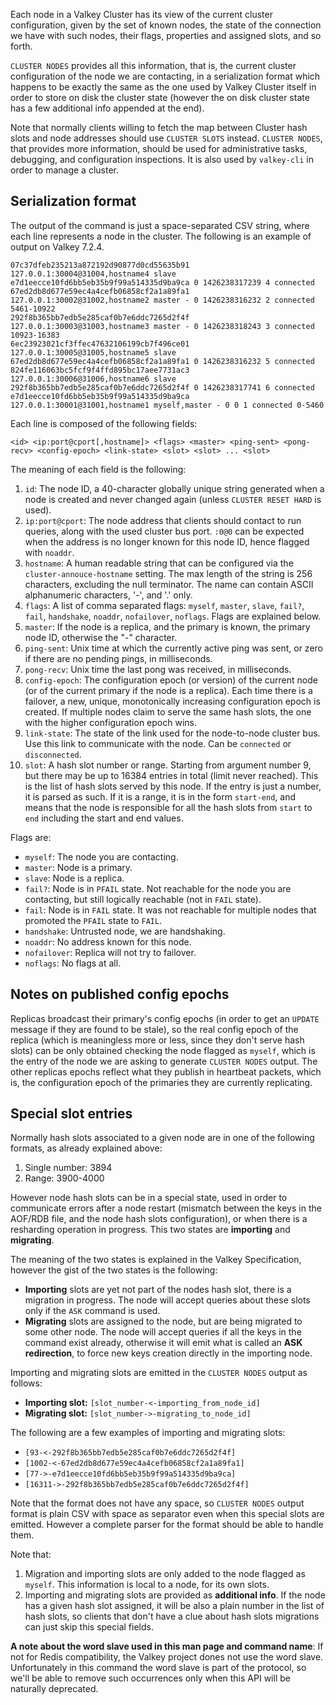 Each node in a Valkey Cluster has its view of the current cluster configuration,
given by the set of known nodes, the state of the connection we have with such
nodes, their flags, properties and assigned slots, and so forth.

`CLUSTER NODES` provides all this information, that is, the current cluster
configuration of the node we are contacting, in a serialization format which
happens to be exactly the same as the one used by Valkey Cluster itself in
order to store on disk the cluster state (however the on disk cluster state
has a few additional info appended at the end).

Note that normally clients willing to fetch the map between Cluster
hash slots and node addresses should use `CLUSTER SLOTS` instead.
`CLUSTER NODES`, that provides more information, should be used for
administrative tasks, debugging, and configuration inspections.
It is also used by `valkey-cli` in order to manage a cluster.

## Serialization format

The output of the command is just a space-separated CSV string, where
each line represents a node in the cluster. The following
is an example of output on Valkey 7.2.4.

```
07c37dfeb235213a872192d90877d0cd55635b91 127.0.0.1:30004@31004,hostname4 slave e7d1eecce10fd6bb5eb35b9f99a514335d9ba9ca 0 1426238317239 4 connected
67ed2db8d677e59ec4a4cefb06858cf2a1a89fa1 127.0.0.1:30002@31002,hostname2 master - 0 1426238316232 2 connected 5461-10922
292f8b365bb7edb5e285caf0b7e6ddc7265d2f4f 127.0.0.1:30003@31003,hostname3 master - 0 1426238318243 3 connected 10923-16383
6ec23923021cf3ffec47632106199cb7f496ce01 127.0.0.1:30005@31005,hostname5 slave 67ed2db8d677e59ec4a4cefb06858cf2a1a89fa1 0 1426238316232 5 connected
824fe116063bc5fcf9f4ffd895bc17aee7731ac3 127.0.0.1:30006@31006,hostname6 slave 292f8b365bb7edb5e285caf0b7e6ddc7265d2f4f 0 1426238317741 6 connected
e7d1eecce10fd6bb5eb35b9f99a514335d9ba9ca 127.0.0.1:30001@31001,hostname1 myself,master - 0 0 1 connected 0-5460
```

Each line is composed of the following fields:

```
<id> <ip:port@cport[,hostname]> <flags> <master> <ping-sent> <pong-recv> <config-epoch> <link-state> <slot> <slot> ... <slot>
```

The meaning of each field is the following:

1. `id`: The node ID, a 40-character globally unique string generated when a node is created and never changed again (unless `CLUSTER RESET HARD` is used).
2. `ip:port@cport`: The node address that clients should contact to run queries, along with the used cluster bus port.
   `:0@0` can be expected when the address is no longer known for this node ID, hence flagged with `noaddr`.
3. `hostname`: A human readable string that can be configured via the `cluster-annouce-hostname` setting. The max length of the string is 256 characters, excluding the null terminator. The name can contain ASCII alphanumeric characters, '-', and '.' only.
5. `flags`: A list of comma separated flags: `myself`, `master`, `slave`, `fail?`, `fail`, `handshake`, `noaddr`, `nofailover`, `noflags`. Flags are explained below.
6. `master`: If the node is a replica, and the primary is known, the primary node ID, otherwise the "-" character.
7. `ping-sent`: Unix time at which the currently active ping was sent, or zero if there are no pending pings, in milliseconds.
8. `pong-recv`: Unix time the last pong was received, in milliseconds.
9. `config-epoch`: The configuration epoch (or version) of the current node (or of the current primary if the node is a replica). Each time there is a failover, a new, unique, monotonically increasing configuration epoch is created. If multiple nodes claim to serve the same hash slots, the one with the higher configuration epoch wins.
10. `link-state`: The state of the link used for the node-to-node cluster bus. Use this link to communicate with the node. Can be `connected` or `disconnected`.
11. `slot`: A hash slot number or range. Starting from argument number 9, but there may be up to 16384 entries in total (limit never reached). This is the list of hash slots served by this node. If the entry is just a number, it is parsed as such.  If it is a range, it is in the form `start-end`, and means that the node is responsible for all the hash slots from `start` to `end` including the start and end values.

Flags are:

* `myself`: The node you are contacting.
* `master`: Node is a primary.
* `slave`: Node is a replica.
* `fail?`: Node is in `PFAIL` state. Not reachable for the node you are contacting, but still logically reachable (not in `FAIL` state).
* `fail`: Node is in `FAIL` state. It was not reachable for multiple nodes that promoted the `PFAIL` state to `FAIL`.
* `handshake`: Untrusted node, we are handshaking.
* `noaddr`: No address known for this node.
* `nofailover`: Replica will not try to failover.
* `noflags`: No flags at all.

## Notes on published config epochs

Replicas broadcast their primary's config epochs (in order to get an `UPDATE`
message if they are found to be stale), so the real config epoch of the
replica (which is meaningless more or less, since they don't serve hash slots)
can be only obtained checking the node flagged as `myself`, which is the entry
of the node we are asking to generate `CLUSTER NODES` output. The other
replicas epochs reflect what they publish in heartbeat packets, which is, the
configuration epoch of the primaries they are currently replicating.

## Special slot entries

Normally hash slots associated to a given node are in one of the following formats,
as already explained above:

1. Single number: 3894
2. Range: 3900-4000

However node hash slots can be in a special state, used in order to communicate errors after a node restart (mismatch between the keys in the AOF/RDB file, and the node hash slots configuration), or when there is a resharding operation in progress. This two states are **importing** and **migrating**.

The meaning of the two states is explained in the Valkey Specification, however the gist of the two states is the following:

* **Importing** slots are yet not part of the nodes hash slot, there is a migration in progress. The node will accept queries about these slots only if the `ASK` command is used.
* **Migrating** slots are assigned to the node, but are being migrated to some other node. The node will accept queries if all the keys in the command exist already, otherwise it will emit what is called an **ASK redirection**, to force new keys creation directly in the importing node.

Importing and migrating slots are emitted in the `CLUSTER NODES` output as follows:

* **Importing slot:** `[slot_number-<-importing_from_node_id]`
* **Migrating slot:** `[slot_number->-migrating_to_node_id]`

The following are a few examples of importing and migrating slots:

* `[93-<-292f8b365bb7edb5e285caf0b7e6ddc7265d2f4f]`
* `[1002-<-67ed2db8d677e59ec4a4cefb06858cf2a1a89fa1]`
* `[77->-e7d1eecce10fd6bb5eb35b9f99a514335d9ba9ca]`
* `[16311->-292f8b365bb7edb5e285caf0b7e6ddc7265d2f4f]`

Note that the format does not have any space, so `CLUSTER NODES` output format is plain CSV with space as separator even when this special slots are emitted. However a complete parser for the format should be able to handle them.

Note that:

1. Migration and importing slots are only added to the node flagged as `myself`. This information is local to a node, for its own slots.
2. Importing and migrating slots are provided as **additional info**. If the node has a given hash slot assigned, it will be also a plain number in the list of hash slots, so clients that don't have a clue about hash slots migrations can just skip this special fields.

**A note about the word slave used in this man page and command name**: If not for Redis compatibility, the Valkey project dones not use the word slave. Unfortunately in this command the word slave is part of the protocol, so we'll be able to remove such occurrences only when this API will be naturally deprecated.
